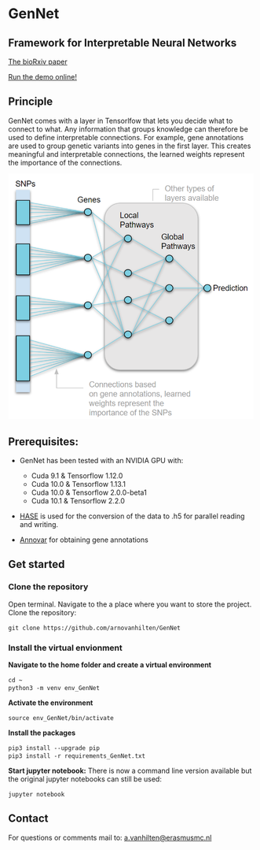 # GenNet
## Framework for Interpretable Neural Networks
[The bioRxiv paper](https://www.biorxiv.org/content/10.1101/2020.06.19.159152v1)

[Run the demo online!](https://tinyurl.com/y8hh8rul)

## Principle
GenNet comes with a layer in Tensorlfow that lets you decide what to connect to what. Any information that groups knowledge can therefore be used to define interpretable connections. For example, gene annotations are used to group genetic variants into genes in the first layer. This creates meaningful and interpretable connections, the learned weights represent the importance of the connections. 

<img src="https://github.com/ArnovanHilten/GenNet/blob/master/figures/figure1_github.PNG" width="500">


## Prerequisites:


- GenNet has been tested with an NVIDIA GPU with:

  * Cuda  9.1 & Tensorflow 1.12.0 
  * Cuda 10.0 & Tensorflow 1.13.1
  * Cuda 10.0 & Tensorflow 2.0.0-beta1
  * Cuda 10.1 & Tensorflow 2.2.0

- [HASE](https://github.com/roshchupkin/hase) is used for the conversion of the data to .h5 for parallel reading and writing.

- [Annovar](https://doc-openbio.readthedocs.io/projects/annovar/en/latest/) for obtaining gene annotations

## Get started

### Clone the repository

Open terminal. Navigate to the a place where you want to store the project. Clone the repository:
```
git clone https://github.com/arnovanhilten/GenNet
```
### Install the virtual envionment

**Navigate to the home folder and create a virtual environment**
```
cd ~
python3 -m venv env_GenNet
```

**Activate the environment**
```
source env_GenNet/bin/activate
```

**Install the packages**
```
pip3 install --upgrade pip
pip3 install -r requirements_GenNet.txt
```
**Start jupyter notebook:**
There is now a command line version available but the original jupyter notebooks can still be used:
```
jupyter notebook
```
## Contact
For questions or comments mail to: a.vanhilten@erasmusmc.nl
